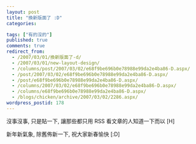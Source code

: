 ```yaml
---
layout: post
title: "換新版面了 :D"
categories:

tags: ["有的沒的"]
published: true
comments: true
redirect_from:
  - /2007/03/01/換新版面了-d/
  - /2007/03/01/new-layout-design/
  - /columns/post/2007/03/02/e68f9be696b0e78988e99da2e4ba86-D.aspx/
  - /post/2007/03/02/e68f9be696b0e78988e99da2e4ba86-D.aspx/
  - /post/e68f9be696b0e78988e99da2e4ba86-D.aspx/
  - /columns/2007/03/02/e68f9be696b0e78988e99da2e4ba86-D.aspx/
  - /columns/e68f9be696b0e78988e99da2e4ba86-D.aspx/
  - /blogs/chicken/archive/2007/03/02/2286.aspx/
wordpress_postid: 178
---
```


沒事沒事, 只是貼一下, 讓那些都只用 RSS 看文章的人知道一下而以 [H]

新年新氣象, 除舊佈新一下, 祝大家新春愉快 [:D]
